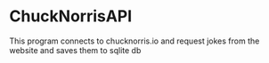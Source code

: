 # ChuckNorrisAPI
This program connects to chucknorris.io and request jokes from the website and saves them to sqlite db
